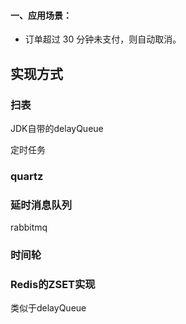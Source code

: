 

#### 一、应用场景：

- 订单超过 30 分钟未支付，则自动取消。



## 实现方式

### 扫表



JDK自带的delayQueue



定时任务

### quartz



### 延时消息队列

rabbitmq



### 时间轮





### Redis的ZSET实现

类似于delayQueue